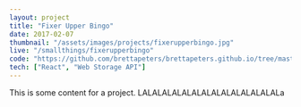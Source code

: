 ```yaml
---
layout: project
title: "Fixer Upper Bingo"
date: 2017-02-07
thumbnail: "/assets/images/projects/fixerupperbingo.jpg"
live: "/smallthings/fixerupperbingo"
code: "https://github.com/brettapeters/brettapeters.github.io/tree/master/smallthings/fixerupperbingo"
tech: ["React", "Web Storage API"]
---
```


This is some content for a project. LALALALALALALALALALALALALALALa